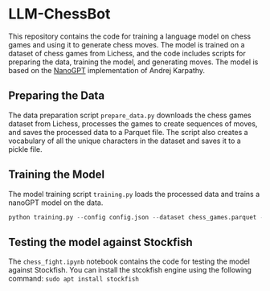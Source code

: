 # LLM-ChessBot

This repository contains the code for training a language model on chess games and using it to generate chess moves. The model is trained on a dataset of chess games from Lichess, and the code includes scripts for preparing the data, training the model, and generating moves. The model is based on the [NanoGPT](https://github.com/karpathy/nanoGPT) implementation of Andrej Karpathy.

## Preparing the Data

The data preparation script `prepare_data.py` downloads the chess games dataset from Lichess, processes the games to create sequences of moves, and saves the processed data to a Parquet file. The script also creates a vocabulary of all the unique characters in the dataset and saves it to a pickle file.

## Training the Model

The model training script `training.py` loads the processed data and trains a nanoGPT model on the data.

```python
python training.py --config config.json --dataset chess_games.parquet --meta meta.pkl
```

## Testing the model against Stockfish

The `chess_fight.ipynb` notebook contains the code for testing the model against Stockfish. You can install the stcokfish engine using the following command: `sudo apt install stockfish`

